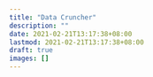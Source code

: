 ```yaml
---
title: "Data Cruncher"
description: ""
date: 2021-02-21T13:17:38+08:00
lastmod: 2021-02-21T13:17:38+08:00
draft: true
images: []
---
```

